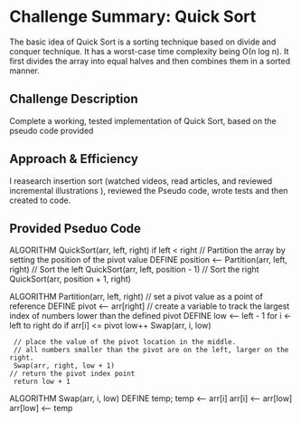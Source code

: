 # Challenge Summary: Quick Sort

The basic idea of Quick Sort is a sorting technique based on divide and conquer technique. It has a worst-case time complexity being Ο(n log n). It first divides the array into equal halves and then combines them in a sorted manner.

## Challenge Description

Complete a working, tested implementation of Quick Sort, based on the pseudo code provided

## Approach & Efficiency

I reasearch insertion sort (watched videos, read articles, and reviewed incremental illustrations ), reviewed the Pseudo code, wrote tests and then created to code.

## Provided Pseduo Code 

ALGORITHM QuickSort(arr, left, right)
    if left < right
        // Partition the array by setting the position of the pivot value 
        DEFINE position <-- Partition(arr, left, right)
        // Sort the left
        QuickSort(arr, left, position - 1)
        // Sort the right
        QuickSort(arr, position + 1, right)

ALGORITHM Partition(arr, left, right)
    // set a pivot value as a point of reference
    DEFINE pivot <-- arr[right]
    // create a variable to track the largest index of numbers lower than the defined pivot
    DEFINE low <-- left - 1
    for i <- left to right do
        if arr[i] <= pivot
            low++
            Swap(arr, i, low)

     // place the value of the pivot location in the middle.
     // all numbers smaller than the pivot are on the left, larger on the right. 
     Swap(arr, right, low + 1)
    // return the pivot index point
     return low + 1

ALGORITHM Swap(arr, i, low)
    DEFINE temp;
    temp <-- arr[i]
    arr[i] <-- arr[low]
    arr[low] <-- temp
    